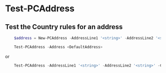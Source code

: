 # Test-PCAddress #

## Test the Country rules for an address ##

```powershell
    $address = New-PCAddress -AddressLine1 '<string>' -AddressLine2 '<string>' -City '<string>' -State '<string>' -PostalCode '<string>' -Country 'two digits Country code' -region '<string>'

    Test-PCAddress -Address <DefaultAddress>
```

or

```powershell
    Test-PCAddress -AddressLine1 '<string>' -AddressLine2 '<string>' -City '<string>' -State '<string>' -PostalCode '<string>' -Country 'two digits Country code' -region '<string>'
```
